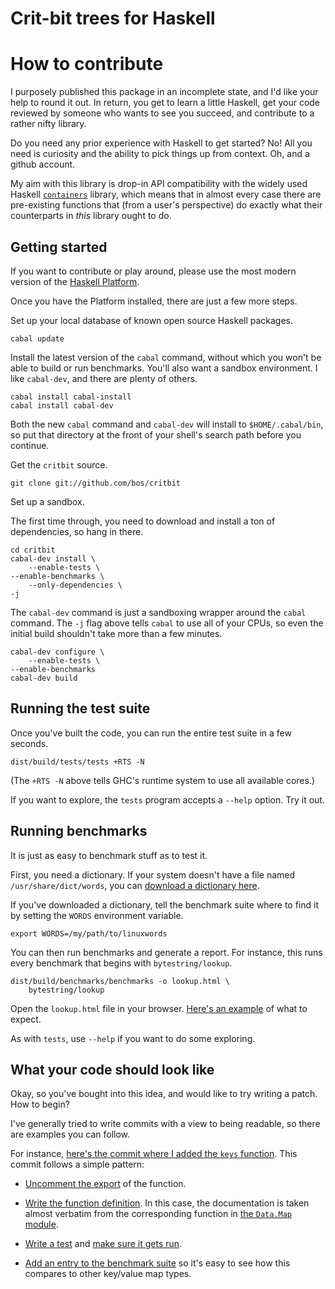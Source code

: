 Crit-bit trees for Haskell
====


How to contribute
====

I purposely published this package in an incomplete state, and I'd
like your help to round it out.  In return, you get to learn a little
Haskell, get your code reviewed by someone who wants to see you
succeed, and contribute to a rather nifty library.

Do you need any prior experience with Haskell to get started? No! All
you need is curiosity and the ability to pick things up from
context. Oh, and a github account.

My aim with this library is drop-in API compatibility with the widely
used Haskell [`containers`](https://github.com/haskell/containers)
library, which means that in almost every case there are pre-existing
functions that (from a user's perspective) do exactly what their
counterparts in *this* library ought to do.


Getting started
----

If you want to contribute or play around, please use the most modern
version of the [Haskell Platform](http://www.haskell.org/platform/).

Once you have the Platform installed, there are just a few more steps.

Set up your local database of known open source Haskell packages.

    cabal update

Install the latest version of the `cabal` command, without which you
won't be able to build or run benchmarks. You'll also want a sandbox
environment. I like `cabal-dev`, and there are plenty of others.

    cabal install cabal-install
    cabal install cabal-dev

Both the new `cabal` command and `cabal-dev` will install to
`$HOME/.cabal/bin`, so put that directory at the front of your shell's
search path before you continue.

Get the `critbit` source.

    git clone git://github.com/bos/critbit

Set up a sandbox.

The first time through, you need to download and install a ton of
dependencies, so hang in there.

    cd critbit
    cabal-dev install \
        --enable-tests \
	--enable-benchmarks \
        --only-dependencies \
	-j

The `cabal-dev` command is just a sandboxing wrapper around the
`cabal` command.  The `-j` flag above tells `cabal` to use all of your
CPUs, so even the initial build shouldn't take more than a few
minutes.

    cabal-dev configure \
        --enable-tests \
	--enable-benchmarks
    cabal-dev build


Running the test suite
----

Once you've built the code, you can run the entire test suite in a few
seconds.

    dist/build/tests/tests +RTS -N

(The `+RTS -N` above tells GHC's runtime system to use all available
cores.)

If you want to explore, the `tests` program accepts a `--help`
option. Try it out.


Running benchmarks
----

It is just as easy to benchmark stuff as to test it.

First, you need a dictionary. If your system doesn't have a file named
`/usr/share/dict/words`, you can [download a dictionary
here](http://www.cs.duke.edu/~ola/ap/linuxwords).

If you've downloaded a dictionary, tell the benchmark
suite where to find it by setting the `WORDS` environment variable.

    export WORDS=/my/path/to/linuxwords

You can then run benchmarks and generate a report. For instance, this
runs every benchmark that begins with `bytestring/lookup`.

    dist/build/benchmarks/benchmarks -o lookup.html \
        bytestring/lookup

Open the `lookup.html` file in your browser. [Here's an
example](http://htmlpreview.github.io/?https://github.com/bos/critbit/blob/master/doc/criterion-sample-lookup.html)
of what to expect.

As with `tests`, use `--help` if you want to do some exploring.



What your code should look like
----

Okay, so you've bought into this idea, and would like to try writing a
patch. How to begin?

I've generally tried to write commits with a view to being readable,
so there are examples you can follow.

For instance, [here's the commit where I added the `keys`
function](https://github.com/bos/critbit/commit/48438b48ca9bc5d96c1987afe7acdf4dada823f3). This
commit follows a simple pattern:

* [Uncomment the export](https://github.com/bos/critbit/commit/48438b48ca9bc5d96c1987afe7acdf4dada823f3#L0L91) of the function.

* [Write the function
  definition](https://github.com/bos/critbit/commit/48438b48ca9bc5d96c1987afe7acdf4dada823f3#L0R503).
  In this case, the documentation is taken almost verbatim from the
  corresponding function in [the `Data.Map`
  module](https://github.com/haskell/containers/blob/342a95002822cca56f2d5b086cdd5a98592d5c10/Data/Map/Base.hs#L1889).

* [Write a
  test](https://github.com/bos/critbit/commit/48438b48ca9bc5d96c1987afe7acdf4dada823f3#L2R108)
  and [make sure it gets
  run](https://github.com/bos/critbit/commit/48438b48ca9bc5d96c1987afe7acdf4dada823f3#L2R124).

* [Add an entry to the benchmark
  suite](https://github.com/bos/critbit/commit/48438b48ca9bc5d96c1987afe7acdf4dada823f3#L1R179)
  so it's easy to see how this compares to other key/value map types.
